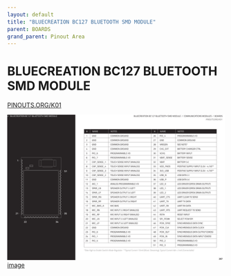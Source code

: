 ```yaml
---
layout: default
title: "BLUECREATION BC127 BLUETOOTH SMD MODULE"
parent: BOARDS
grand_parent: Pinout Area
---
```


# BLUECREATION BC127 BLUETOOTH SMD MODULE

<a href="https://www.PINOUTS.ORG/K01">PINOUTS.ORG/K01</a>

![image](./assets/127.png)  
[image](./assets/127.png)
